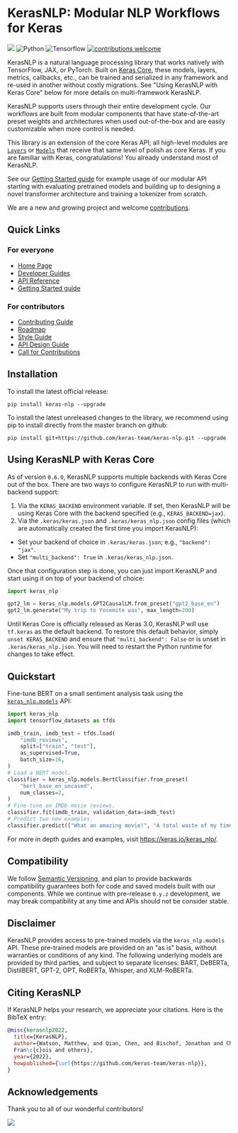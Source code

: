 # KerasNLP: Modular NLP Workflows for Keras
[![](https://github.com/keras-team/keras-nlp/workflows/Tests/badge.svg?branch=master)](https://github.com/keras-team/keras-nlp/actions?query=workflow%3ATests+branch%3Amaster)
![Python](https://img.shields.io/badge/python-v3.8.0+-success.svg)
![Tensorflow](https://img.shields.io/badge/tensorflow-v2.5.0+-success.svg)
[![contributions welcome](https://img.shields.io/badge/contributions-welcome-brightgreen.svg?style=flat)](https://github.com/keras-team/keras-nlp/issues)

KerasNLP is a natural language processing library that works natively 
with TensorFlow, JAX, or PyTorch. Built on [Keras Core](https://keras.io/keras_core/announcement/),
these models, layers, metrics, callbacks, etc., can be trained and serialized
in any framework and re-used in another without costly migrations. See "Using 
KerasNLP with Keras Core" below for more details on multi-framework KerasNLP.

KerasNLP supports users through their entire development cycle. Our workflows 
are built from modular components that have state-of-the-art preset weights and 
architectures when used out-of-the-box and are easily customizable when more 
control is needed.

This library is an extension of the core Keras API; all high-level modules are 
[`Layers`](https://keras.io/api/layers/) or 
[`Models`](https://keras.io/api/models/) that receive that same level of polish 
as core Keras. If you are familiar with Keras, congratulations! You already 
understand most of KerasNLP.

See our [Getting Started guide](https://keras.io/guides/keras_nlp/getting_started) 
for example usage of our modular API starting with evaluating pretrained models 
and building up to designing a novel transformer architecture and training a 
tokenizer from scratch.  

We are a new and growing project and welcome [contributions](CONTRIBUTING.md).

## Quick Links

### For everyone

- [Home Page](https://keras.io/keras_nlp)
- [Developer Guides](https://keras.io/guides/keras_nlp)
- [API Reference](https://keras.io/api/keras_nlp)
- [Getting Started guide](https://keras.io/guides/keras_nlp/getting_started) 

### For contributors

- [Contributing Guide](CONTRIBUTING.md)
- [Roadmap](ROADMAP.md)
- [Style Guide](STYLE_GUIDE.md)
- [API Design Guide](API_DESIGN_GUIDE.md)
- [Call for Contributions](https://github.com/keras-team/keras-nlp/issues?q=is%3Aissue+is%3Aopen+label%3A%22contributions+welcome%22)

## Installation

To install the latest official release:

```
pip install keras-nlp --upgrade
```

To install the latest unreleased changes to the library, we recommend using
pip to install directly from the master branch on github:

```
pip install git+https://github.com/keras-team/keras-nlp.git --upgrade
```
## Using KerasNLP with Keras Core

As of version `0.6.0`, KerasNLP supports multiple backends with Keras Core out 
of the box. There are two ways to configure KerasNLP to run with multi-backend 
support:

1. Via the `KERAS_BACKEND` environment variable. If set, then KerasNLP will be 
using Keras Core with the backend specified (e.g., `KERAS_BACKEND=jax`).
2. Via the `.keras/keras.json` and `.keras/keras_nlp.json` config files (which 
are automatically created the first time you import KerasNLP):
  - Set your backend of choice in `.keras/keras.json`; e.g., `"backend": "jax"`. 
  - Set `"multi_backend": True` in `.keras/keras_nlp.json`.

Once that configuration step is done, you can just import KerasNLP and start 
using it on top of your backend of choice:

```python
import keras_nlp

gpt2_lm = keras_nlp.models.GPT2CausalLM.from_preset("gpt2_base_en")
gpt2_lm.generate("My trip to Yosemite was", max_length=200)
```

Until Keras Core is officially released as Keras 3.0, KerasNLP will use 
`tf.keras` as the default backend. To restore this default behavior, simply 
`unset KERAS_BACKEND` and ensure that  `"multi_backend": False` or is unset in 
`.keras/keras_nlp.json`. You will need to restart the Python runtime for changes 
to take effect.

## Quickstart

Fine-tune BERT on a small sentiment analysis task using the 
[`keras_nlp.models`](https://keras.io/api/keras_nlp/models/) API:

```python
import keras_nlp
import tensorflow_datasets as tfds

imdb_train, imdb_test = tfds.load(
    "imdb_reviews",
    split=["train", "test"],
    as_supervised=True,
    batch_size=16,
)
# Load a BERT model.
classifier = keras_nlp.models.BertClassifier.from_preset(
    "bert_base_en_uncased", 
    num_classes=2,
)
# Fine-tune on IMDb movie reviews.
classifier.fit(imdb_train, validation_data=imdb_test)
# Predict two new examples.
classifier.predict(["What an amazing movie!", "A total waste of my time."])
```

For more in depth guides and examples, visit https://keras.io/keras_nlp/.

## Compatibility

We follow [Semantic Versioning](https://semver.org/), and plan to
provide backwards compatibility guarantees both for code and saved models built
with our components. While we continue with pre-release `0.y.z` development, we
may break compatibility at any time and APIs should not be consider stable.

## Disclaimer

KerasNLP provides access to pre-trained models via the `keras_nlp.models` API.
These pre-trained models are provided on an "as is" basis, without warranties
or conditions of any kind. The following underlying models are provided by third
parties, and subject to separate licenses:
BART, DeBERTa, DistilBERT, GPT-2, OPT, RoBERTa, Whisper, and XLM-RoBERTa.

## Citing KerasNLP

If KerasNLP helps your research, we appreciate your citations.
Here is the BibTeX entry:

```bibtex
@misc{kerasnlp2022,
  title={KerasNLP},
  author={Watson, Matthew, and Qian, Chen, and Bischof, Jonathan and Chollet, 
  Fran\c{c}ois and others},
  year={2022},
  howpublished={\url{https://github.com/keras-team/keras-nlp}},
}
```

## Acknowledgements

Thank you to all of our wonderful contributors!

<a href="https://github.com/keras-team/keras-nlp/graphs/contributors">
  <img src="https://contrib.rocks/image?repo=keras-team/keras-nlp" />
</a>
